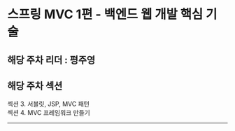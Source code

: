 # 스프링 MVC 1편 - 백엔드 웹 개발 핵심 기술
## 해당 주차 리더 : 평주영
## 해당 주차 섹션
섹션 3. 서블릿, JSP, MVC 패턴  
섹션 4. MVC 프레임워크 만들기  


---


